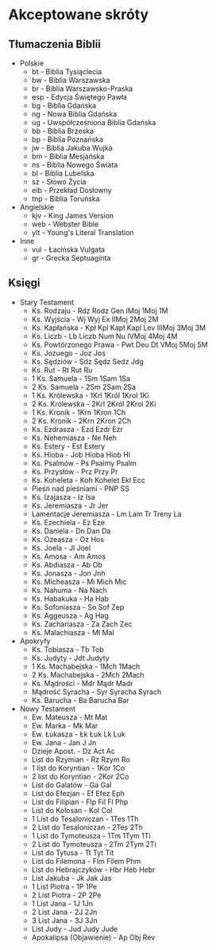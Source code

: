 # Akceptowane skróty
## Tłumaczenia Biblii
- Polskie
    - bt - Biblia Tysiąclecia
    - bw - Biblia Warszawska
    - br - Biblia Warszawsko-Praska
    - esp - Edycja Świętego Pawła
    - bg - Biblia Gdańska
    - ng - Nowa Biblia Gdańska
    - ug - Uwspółcześniona Biblia Gdańska
    - bb - Biblia Brzeska
    - bp - Biblia Poznańska
    - jw - Biblia Jakuba Wujka
    - bm - Biblia Mesjańska
    - ns - Biblia Nowego Świata
    - bl - Biblia Lubelska
    - sz - Słowo Życia
    - eib - Przekład Dosłowny
    - tnp - Biblia Toruńska 
- Angielskie
    - kjv - King James Version
    - web - Webster Bible
    - ylt - Young's Literal Translation
- Inne
    - vul - Łacińska Vulgata
    - gr - Grecka Septuaginta

## Księgi
- Stary Testament
    - Ks. Rodzaju - Rdz Rodz Gen IMoj 1Moj 1M
    - Ks. Wyjścia - Wj Wyj Ex IIMoj 2Moj 2M
    - Ks. Kapłańska - Kpł Kpl Kapł Kapl Lev IIIMoj 3Moj 3M
    - Ks. Liczb - Lb Liczb Num Nu IVMoj 4Moj 4M
    - Ks. Powtórzonego Prawa - Pwt Deu Dt VMoj 5Moj 5M
    - Ks. Jozuego - Joz Jos
    - Ks. Sędziów - Sdz Sędz Sedz Jdg
    - Ks. Rut - Rt Rut Ru
    - 1 Ks. Samuela - 1Sm 1Sam 1Sa
    - 2 Ks. Samuela - 2Sm 2Sam 2Sa
    - 1 Ks. Królewska - 1Krl 1Król 1Krol 1Ki
    - 2 Ks. Królewska - 2Krl 2Król 2Krol 2Ki
    - 1 Ks. Kronik - 1Krn 1Kron 1Ch
    - 2 Ks. Kronik - 2Krn 2Kron 2Ch
    - Ks. Ezdrasza - Ezd Ezdr Ezr
    - Ks. Nehemiasza - Ne Neh
    - Ks. Estery - Est Estery
    - Ks. Hioba - Job Hioba Hiob Hi
    - Ks. Psalmów - Ps Psalmy Psalm
    - Ks. Przysłów - Prz Przy Pr
    - Ks. Koheleta - Koh Kohelet Ekl Ecc
    - Pieśń nad pieśniami - PNP SS
    - Ks. Izajasza - Iz Isa
    - Ks. Jeremiasza - Jr Jer
    - Lamentacje Jeremiasza - Lm Lam Tr Treny La
    - Ks. Ezechiela - Ez Eze
    - Ks. Daniela - Dn Dan Da
    - Ks. Ozeasza - Oz Hos
    - Ks. Joela - Jl Joel
    - Ks. Amosa - Am Amos
    - Ks. Abdiasza - Ab Ob
    - Ks. Jonasza - Jon Jnh
    - Ks. Micheasza - Mi Mich Mic
    - Ks. Nahuma - Na Nach
    - Ks. Habakuka - Ha Hab
    - Ks. Sofoniasza - So Sof Zep
    - Ks. Aggeusza - Ag Hag
    - Ks. Zachariasza - Za Zach Zec
    - Ks. Malachiasza - Ml Mal
- Apokryfy
    - Ks. Tobiasza - Tb Tob
    - Ks. Judyty - Jdt Judyty
    - 1 Ks. Machabejska - 1Mch 1Mach
    - 2 Ks. Machabejska - 2Mch 2Mach
    - Ks. Mądrości - Mdr Mądr Madr
    - Mądrość Syracha - Syr Syracha Syrach
    - Ks. Barucha - Ba Barucha Bar
- Nowy Testament
    - Ew. Mateusza - Mt Mat
    - Ew. Marka - Mk Mar
    - Ew. Łukasza - Łk Łuk Lk Luk
    - Ew. Jana - Jan J Jn
    - Dzieje Apost. - Dz Act Ac
    - List do Rzymian - Rz Rzym Ro
    - 1 list do Koryntian - 1Kor 1Co
    - 2 list do Koryntian - 2Kor 2Co
    - List do Galatów - Ga Gal
    - List do Efezjan - Ef Efez Eph
    - List do Filipian - Flp Fil Fl Php
    - List do Kolosan - Kol Col
    - 1 List do Tesaloniczan - 1Tes 1Th
    - 2 List do Tesaloniczan - 2Tes 2Th
    - 1 List do Tymoteusza - 1Tm 1Tym 1Ti
    - 2 List do Tymoteusza - 2Tm 2Tym 2Ti
    - List do Tytusa - Tt Tyt Tit
    - List do Filemona - Flm Filem Phm
    - List do Hebrajczyków - Hbr Heb Hebr
    - List Jakuba - Jk Jak Jas
    - 1 List Piotra - 1P 1Pe
    - 2 List Piotra - 2P 2Pe
    - 1 List Jana - 1J 1Jn
    - 2 List Jana - 2J 2Jn
    - 3 List Jana - 3J 3Jn
    - List Judy - Jud Judy Jude
    - Apokalipsa (Objawienie) - Ap Obj Rev

